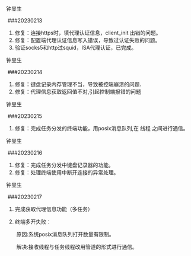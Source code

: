 钟昱生

 ###20230213

1. 修复：连接https时，填代理认证信息，client_init 出错的问题。
2. 修复：配置端代理认证信息写入错误，导致过认证失败的问题。
3. 验证socks5和http过squid，ISA代理认证，已完成。

钟昱生

 ###20230214

1. 修复：键盘记录内存管理不当，导致被控端崩溃的问题.
2. 修复：代理信息获取返回值不对,引起控制端报错的问题

钟昱生

 ###20230215

1. 修复：完成任务分发的终端功能，用posix消息队列,在 线程 之间进行通信。

钟昱生

 ###20230216

1. 修复：完成任务分发中键盘记录器的功能。
2. 修复：处理终端使用中断开连接的异常处理。

钟昱生

 ###20230217

1. 完成获取代理信息功能（多任务）

2. 终端多开失败：

   ​		原因:系统posix消息队列打开数量有限制。

   ​		解决:接收线程与任务线程改用管道的形式进行通信。